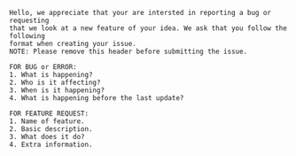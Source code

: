 ````````````````````````````````````````````````````````````````````````````````
Hello, we appreciate that your are intersted in reporting a bug or requesting 
that we look at a new feature of your idea. We ask that you follow the following
format when creating your issue.
NOTE: Please remove this header before submitting the issue.

FOR BUG or ERROR:
1. What is happening?
2. Who is it affecting?
3. When is it happening?
4. What is happening before the last update?

FOR FEATURE REQUEST:
1. Name of feature.
2. Basic description.
3. What does it do?
4. Extra information.
````````````````````````````````````````````````````````````````````````````````
